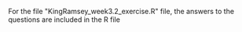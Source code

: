 For the file "KingRamsey_week3.2_exercise.R" file, the answers to the questions are included in the R file
